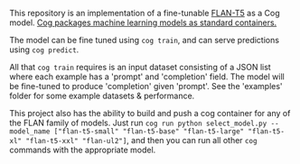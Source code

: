 This repository is an implementation of a fine-tunable [FLAN-T5](https://huggingface.co/docs/transformers/model_doc/flan-t5) as a Cog model. [Cog packages machine learning models as standard containers.](https://github.com/replicate/cog)

The model can be fine tuned using `cog train`, and can serve predictions using `cog predict`. 

All that `cog train` requires is an input dataset consisting of a JSON list where each example has a 'prompt' and 'completion' field. The model will be fine-tuned
to produce 'completion' given 'prompt'. See the 'examples' folder for some example datasets & performance. 

This project also has the ability to build and push a cog container for any of the FLAN family of models. Just run `cog run python select_model.py --model_name ["flan-t5-small" "flan-t5-base" "flan-t5-large" "flan-t5-xl" "flan-t5-xxl" "flan-ul2"]`, and then you can run all other `cog` commands with the appropriate model. 
